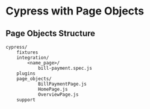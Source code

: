 # Cypress with Page Objects

## Page Objects Structure

```
cypress/
    fixtures
    integration/
        <name_page>/
            bill-payment.spec.js 
    plugins
    page_objects/
            BillPaymentPage.js
            HomePage.js
            OverviewPage.js
    support
```

